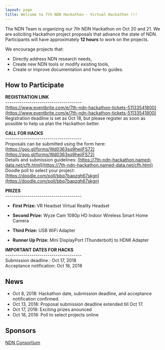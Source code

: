 ```yaml
---
layout: page
title: Welcome to 7th NDN Hackathon - Virtual Hackathon !!! 
---
```


The NDN Team is organizing our 7th NDN Hackathon on Oct 20 and 21. We are soliciting Hackathon project proposals that advance the state of NDN.  Participants will have approximately **12 hours** to work on the projects.

We encourage projects that:

 - Directly address NDN research needs,
 - Create new NDN tools or modify existing tools,
 - Create or improve documentation and how-to guides.

## How to Participate

**REGISTRATION LINK**     
\--------------------------------------   
[https://www.eventbrite.com/e/7th-ndn-hackathon-tickets-51133541800](https://www.eventbrite.com/e/7th-ndn-hackathon-tickets-51133541800)   
Registration deadline is set as Oct 18, but please register as soon as possible to help us plan the Hackathon better.

**CALL FOR HACKS**   
\--------------------------------------    
Proposals can be submitted using the form here: [https://goo.gl/forms/Wd0363sq9heiiFS72](https://goo.gl/forms/Wd0363sq9heiiFS72)   
Details and submission guidelines: [https://7th-ndn-hackathon.named-data.net/cfh.html](https://7th-ndn-hackathon.named-data.net/cfh.html)   
Doodle poll to select your project: [https://doodle.com/poll/bbq7bapzgh67skgn](https://doodle.com/poll/bbq7bapzgh67skgn)

**PRIZES**   
\--------------------------------------    

- **First Prize:** VR Headset Virtual Reality Headset 

- **Second Prize:** Wyze Cam 1080p HD Indoor Wireless Smart Home Camera 

- **Third Prize:** USB WiFi Adapter 

- **Runner Up Prize:** Mini DisplayPort (Thunderbolt) to HDMI Adapter


**IMPORTANT DATES FOR HACKS**    
\--------------------------------------    
Submission deadline : Oct 17, 2018   
Acceptance notification: Oct 18, 2018   

## News

- Oct 8, 2018: Hackathon date, submission deadline, and acceptance notification confirmed.
- Oct 13, 2018: Proposal submission deadline extended till Oct 17. 
- Oct 17, 2018: Exciting prizes anounced
- Oct 18, 2018: Poll to select projects online

## Sponsors

[NDN Consortium](https://named-data.net/consortium/)
